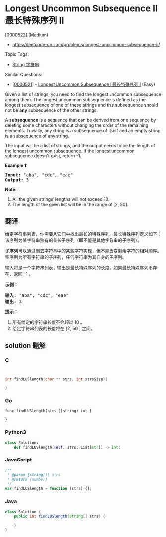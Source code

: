 # Longest Uncommon Subsequence II 最长特殊序列 II

[0000522] (Medium)

- https://leetcode-cn.com/problems/longest-uncommon-subsequence-ii/

Topic Tags:

- [String 字符串](https://leetcode-cn.com/tag/string/)

Similar Questions:

- [[0000521](https://leetcode-cn.com/problems/longest-uncommon-subsequence-i/)] - [Longest Uncommon Subsequence I 最长特殊序列 Ⅰ](./0000521.longest-uncommon-subsequence-i.md) (Easy)

Given a list of strings, you need to find the longest uncommon subsequence among them. The longest uncommon subsequence is defined as the longest subsequence of one of these strings and this subsequence should not be **any** subsequence of the other strings.

A **subsequence** is a sequence that can be derived from one sequence by deleting some characters without changing the order of the remaining elements. Trivially, any string is a subsequence of itself and an empty string is a subsequence of any string.

The input will be a list of strings, and the output needs to be the length of the longest uncommon subsequence. If the longest uncommon subsequence doesn't exist, return -1.

**Example 1:**

<pre><b>Input:</b> "aba", "cdc", "eae"
<b>Output:</b> 3
</pre>

**Note:**

1.  All the given strings' lengths will not exceed 10.
2.  The length of the given list will be in the range of \[2, 50\].

## 翻译

给定字符串列表，你需要从它们中找出最长的特殊序列。最长特殊序列定义如下：该序列为某字符串独有的最长子序列（即不能是其他字符串的子序列）。

**子序列**可以通过删去字符串中的某些字符实现，但不能改变剩余字符的相对顺序。空序列为所有字符串的子序列，任何字符串为其自身的子序列。

输入将是一个字符串列表，输出是最长特殊序列的长度。如果最长特殊序列不存在，返回 -1 。

**示例：**

<pre><strong>输入:</strong> "aba", "cdc", "eae"
<strong>输出:</strong> 3
</pre>

**提示：**

1.  所有给定的字符串长度不会超过 10 。
2.  给定字符串列表的长度将在 \[2, 50 \] 之间。

## solution 题解

### C

```c


int findLUSlength(char ** strs, int strsSize){

}


```

### Go

```golang
func findLUSlength(strs []string) int {

}
```

### Python3

```python
class Solution:
    def findLUSlength(self, strs: List[str]) -> int:

```

### JavaScript

```javascript
/**
 * @param {string[]} strs
 * @return {number}
 */
var findLUSlength = function (strs) {};
```

### Java

```java
class Solution {
    public int findLUSlength(String[] strs) {

    }
}
```
